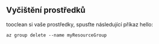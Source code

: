 ## <a name="clean-up-resources"></a>Vyčištění prostředků

tooclean si vaše prostředky, spusťte následující příkaz hello:

```azurecli-interactive
az group delete --name myResourceGroup
```
